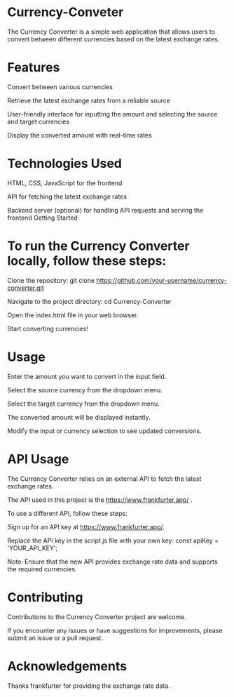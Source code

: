 # Currency-Conveter
The Currency Converter is a simple web application that allows users to convert between different currencies based on the latest exchange rates.

# Features
Convert between various currencies

Retrieve the latest exchange rates from a reliable source

User-friendly interface for inputting the amount and selecting the source and target currencies

Display the converted amount with real-time rates

# Technologies Used

HTML, CSS, JavaScript for the frontend

API for fetching the latest exchange rates

Backend server (optional) for handling API requests and serving the frontend
Getting Started

# To run the Currency Converter locally, follow these steps:

Clone the repository: git clone https://github.com/your-username/currency-converter.git

Navigate to the project directory: cd Currency-Converter

Open the index.html file in your web browser.

Start converting currencies!

# Usage

Enter the amount you want to convert in the input field.

Select the source currency from the dropdown menu.

Select the target currency from the dropdown menu.

The converted amount will be displayed instantly.

Modify the input or currency selection to see updated conversions.

# API Usage
The Currency Converter relies on an external API to fetch the latest exchange rates.

The API used in this project is the https://www.frankfurter.app/ . 

To use a different API, follow these steps:

Sign up for an API key at https://www.frankfurter.app/.

Replace the API key in the script.js file with your own key: const apiKey = 'YOUR_API_KEY';

Note: Ensure that the new API provides exchange rate data and supports the required currencies.

# Contributing
Contributions to the Currency Converter project are welcome.

If you encounter any issues or have suggestions for improvements, please submit an issue or a pull request.

# Acknowledgements
Thanks frankfurter for providing the exchange rate data.


